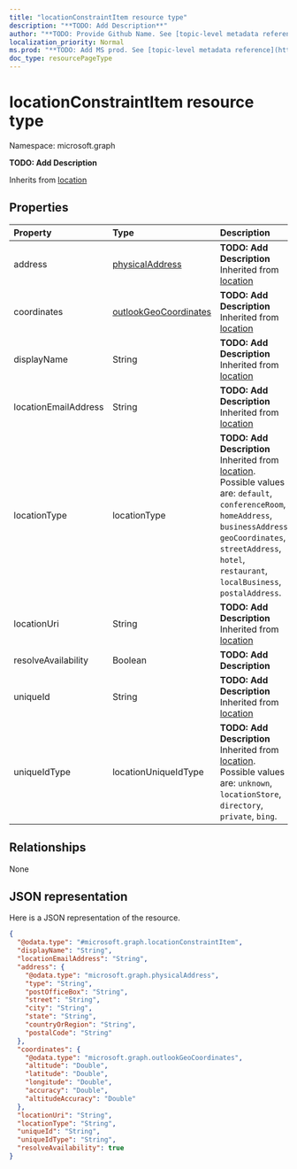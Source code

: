 ```yaml
---
title: "locationConstraintItem resource type"
description: "**TODO: Add Description**"
author: "**TODO: Provide Github Name. See [topic-level metadata reference](https://msgo.azurewebsites.net/add/document/guidelines/metadata.html#topic-level-metadata)**"
localization_priority: Normal
ms.prod: "**TODO: Add MS prod. See [topic-level metadata reference](https://msgo.azurewebsites.net/add/document/guidelines/metadata.html#topic-level-metadata)**"
doc_type: resourcePageType
---
```


# locationConstraintItem resource type


Namespace: microsoft.graph

**TODO: Add Description**


Inherits from [location](../resources/location.md)

## Properties
|Property|Type|Description|
|:---|:---|:---|
|address|[physicalAddress](../resources/physicaladdress.md)|**TODO: Add Description** Inherited from [location](../resources/location.md)|
|coordinates|[outlookGeoCoordinates](../resources/outlookgeocoordinates.md)|**TODO: Add Description** Inherited from [location](../resources/location.md)|
|displayName|String|**TODO: Add Description** Inherited from [location](../resources/location.md)|
|locationEmailAddress|String|**TODO: Add Description** Inherited from [location](../resources/location.md)|
|locationType|locationType|**TODO: Add Description** Inherited from [location](../resources/location.md). Possible values are: `default`, `conferenceRoom`, `homeAddress`, `businessAddress`, `geoCoordinates`, `streetAddress`, `hotel`, `restaurant`, `localBusiness`, `postalAddress`.|
|locationUri|String|**TODO: Add Description** Inherited from [location](../resources/location.md)|
|resolveAvailability|Boolean|**TODO: Add Description**|
|uniqueId|String|**TODO: Add Description** Inherited from [location](../resources/location.md)|
|uniqueIdType|locationUniqueIdType|**TODO: Add Description** Inherited from [location](../resources/location.md). Possible values are: `unknown`, `locationStore`, `directory`, `private`, `bing`.|

## Relationships
None

## JSON representation
Here is a JSON representation of the resource.
<!-- {
  "blockType": "resource",
  "@odata.type": "microsoft.graph.locationConstraintItem"
}
-->
``` json
{
  "@odata.type": "#microsoft.graph.locationConstraintItem",
  "displayName": "String",
  "locationEmailAddress": "String",
  "address": {
    "@odata.type": "microsoft.graph.physicalAddress",
    "type": "String",
    "postOfficeBox": "String",
    "street": "String",
    "city": "String",
    "state": "String",
    "countryOrRegion": "String",
    "postalCode": "String"
  },
  "coordinates": {
    "@odata.type": "microsoft.graph.outlookGeoCoordinates",
    "altitude": "Double",
    "latitude": "Double",
    "longitude": "Double",
    "accuracy": "Double",
    "altitudeAccuracy": "Double"
  },
  "locationUri": "String",
  "locationType": "String",
  "uniqueId": "String",
  "uniqueIdType": "String",
  "resolveAvailability": true
}
```

